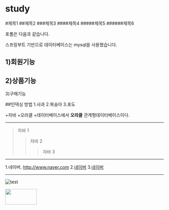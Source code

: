 # study


#제목1
##제목2
###제목3
####제목4
#####제목5
######제목6

포폴은 다음과 같습니다.

스프링부트 기반으로 데이터베이스는 mysql을 사용했습니다.

1)회원기능
---
2)상품기능
---
3)구매기능


##인덱싱 방법
1.사과
2.복숭아
3.포도

+자바
+오라클
+데이터베이스에서 **오라클** 관계형데이터베이스이다.

---
> 자바 1
> > 자바 2
> > > 자바 3


---
1.네이버. <http://www.naver.com>
2.[네이버](http://www.naver.com)
3.[네이버](http://www.naver.com, '네이버')

---

![test](https://github.com/user-attachments/assets/c2a987f9-95d0-450f-b5ac-a6f803f9a4c4)

<img src="https://github.com/user-attachments/assets/c2a987f9-95d0-450f-b5ac-a6f803f9a4c4" width="100" height="50">
